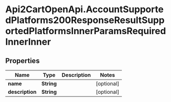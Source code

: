 # Api2CartOpenApi.AccountSupportedPlatforms200ResponseResultSupportedPlatformsInnerParamsRequiredInnerInner

## Properties

Name | Type | Description | Notes
------------ | ------------- | ------------- | -------------
**name** | **String** |  | [optional] 
**description** | **String** |  | [optional] 



